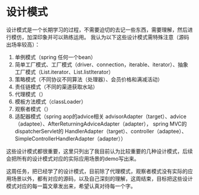 # 设计模式
设计模式是一个长期学习的过程，不需要迫切的去记一些东西，需要理解，然后进行模仿，加深印象并可以熟练运用。
我认为以下这些设计模式需特殊注意（源码出场率较高）：
1. 单例模式（spring 任何一个bean）
2. 简单工厂模式、工厂模式（driver、connection，iterable、iterator）、抽象工厂模式（List.iterator、List.listIterator）
3. 策略模式（不同协议不同算法（处理器）、会员价格和满减活动）
4. 责任链模式（不同的渠道获取水站）
5. 代理模式（）
6. 模板方法模式（classLoader）
7. 观察者模式（）
8. 适配器模式（spring aop的advice相关 advisorAdapter（target）、advice（adaptee）、AfterReturningAdviceAdapter（adapter），
spring MVC的dispatcherServlet的 HandlerAdapter（target）、controller（adaptee）、SimpleControllerHandlerAdapter（adapter））

这些设计模式都很重要，这里只列出了我目前认为比较重要的几种设计模式，后续会把所有的设计模式对应的实际应用场景的demo写出来。

这周任务，把已经学了的设计模式，目前除了代理模式，观察者模式没有实际的应用场景以外，都有对应的源码，以及自己深刻的理解，这周结束，目标把这些设计模式对应的每一篇文章发出来，希望认真对待每一个字。